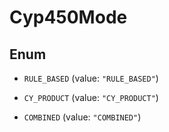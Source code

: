 

# Cyp450Mode

## Enum


* `RULE_BASED` (value: `"RULE_BASED"`)

* `CY_PRODUCT` (value: `"CY_PRODUCT"`)

* `COMBINED` (value: `"COMBINED"`)



